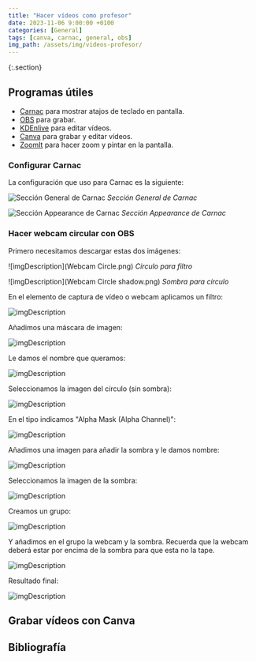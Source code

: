 ```yaml
---
title: "Hacer vídeos como profesor"
date: 2023-11-06 9:00:00 +0100
categories: [General]
tags: [canva, carnac, general, obs]
img_path: /assets/img/videos-profesor/
---
```


{:.section}
## Programas útiles

- [Carnac](http://carnackeys.com/) para mostrar atajos de teclado en pantalla.
- [OBS](https://obsproject.com/es/download) para grabar.
- [KDEnlive](https://kdenlive.org/es/) para editar vídeos.
- [Canva](https://www.canva.com/) para grabar y editar vídeos.
- [ZoomIt](https://learn.microsoft.com/es-es/sysinternals/downloads/zoomit) para hacer zoom y pintar en la pantalla.

### Configurar Carnac

La configuración que uso para Carnac es la siguiente:

![Sección General de Carnac](carnacConfig01.png)
_Sección General de Carnac_

![Sección Appearance de Carnac](carnacConfig02.png)
_Sección Appearance de Carnac_

### Hacer webcam circular con OBS

Primero necesitamos descargar estas dos imágenes:

![imgDescription](Webcam Circle.png)
_Circulo para filtro_

![imgDescription](Webcam Circle shadow.png)
_Sombra para círculo_

En el elemento de captura de vídeo o webcam aplicamos un filtro:

![imgDescription](obsPaso01.png)

Añadimos una máscara de imagen:

![imgDescription](obsPaso02.png)

Le damos el nombre que queramos:

![imgDescription](obsPaso03.png)

Seleccionamos la imagen del círculo (sin sombra):

![imgDescription](obsPaso04.png)

En el tipo indicamos "Alpha Mask (Alpha Channel)":

![imgDescription](obsPaso05.png)

Añadimos una imagen para añadir la sombra y le damos nombre:

![imgDescription](obsPaso06.png)

Seleccionamos la imagen de la sombra:

![imgDescription](obsPaso07.png)

Creamos un grupo:

![imgDescription](obsPaso08.png)

Y añadimos en el grupo la webcam y la sombra. Recuerda que la webcam deberá estar por encima de la sombra para que esta no la tape.

![imgDescription](obsPaso09.png)

Resultado final:

![imgDescription](obsPaso10.png)

## Grabar vídeos con Canva



## Bibliografía

